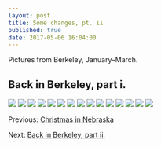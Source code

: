 ```yaml
---
layout: post
title: Some changes, pt. ii
published: true
date: 2017-05-06 16:04:00
---
```


Pictures from Berkeley, January–March.

## Back in Berkeley, part i.

![](https://s26.postimg.org/k0eyuyajt/DSCF7624.jpg)
![](https://s26.postimg.org/5k9mfyxnt/DSCF7635.jpg)
![](https://s26.postimg.org/ynxuc7lrd/DSCF7668.jpg)
![](https://s26.postimg.org/mal05aw2x/DSCF7680.jpg)
![](https://s26.postimg.org/w95yrs5ih/DSCF7713.jpg)
![](https://s26.postimg.org/j55gc7js9/DSCF7732.jpg)
![](https://s26.postimg.org/hrdtgwkix/DSCF7741.jpg)
![](https://s26.postimg.org/tuj54gvl5/DSCF7751.jpg)
![](https://s26.postimg.org/ox5kjctm1/DSCF7771.jpg)
![](https://s26.postimg.org/ja97lvr3d/DSCF7801.jpg)
![](https://s26.postimg.org/e048ul6uh/DSCF7811.jpg)
![](https://s26.postimg.org/8d7vx44bt/DSCF7817.jpg)
![](https://s26.postimg.org/a6aslfpih/DSCF7830.jpg)
![](https://s26.postimg.org/rkv0tpmnd/DSCF7837.jpg)
![](https://s26.postimg.org/4kodhdotl/DSCF7843.jpg)

Previous: [Christmas in Nebraska](/some-changes-i)

Next: [Back in Berkeley, part ii.](/some-changes-iii)
